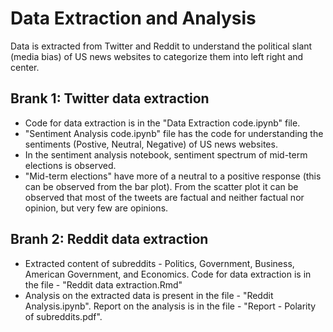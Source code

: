 # Data Extraction and Analysis
Data is extracted from Twitter and Reddit to understand the political slant (media bias) of US news websites to categorize them into left right and center.

## Brank 1: Twitter data extraction
- Code for data extraction is in the "Data Extraction code.ipynb" file. 
- "Sentiment Analysis code.ipynb" file has the code for understanding the sentiments (Postive, Neutral, Negative) of US news websites.
- In the sentiment analysis notebook, sentiment spectrum of mid-term elections is observed. 
- "Mid-term elections" have more of a neutral to a positive response (this can be observed from the bar plot). From the scatter plot it can be observed that most of the tweets are factual and neither factual nor opinion, but very few are opinions.

## Branh 2: Reddit data extraction
- Extracted content of subreddits - Politics, Government, Business, American Government, and Economics. Code for data extraction is in the file - "Reddit data extraction.Rmd"
- Analysis on the extracted data is present in the file - "Reddit Analysis.ipynb". Report on the analysis is in the file - "Report - Polarity of subreddits.pdf".
